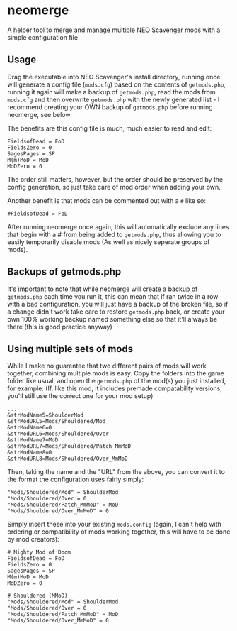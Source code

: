 # neomerge
A helper tool to merge and manage multiple NEO Scavenger mods with a simple configuration file

## Usage
Drag the executable into NEO Scavenger's install directory, running once will generate a config file (`mods.cfg`) based on the contents of `getmods.php`, running it again will make a backup of `getmods.php`, read the mods from `mods.cfg` and then overwrite `getmods.php` with the newly generated list - I recommend creating your OWN backup of `getmods.php` before running neomerge, see below

The benefits are this config file is much, much easier to read and edit:
```
FieldsofDead = FoD
FieldsZero = 0
SagesPages = SP
M(m)MoD = MoD
MoDZero = 0
```
The order still matters, however, but the order should be preserved by the config generation, so just take care of mod order when adding your own.

Another benefit is that mods can be commented out with a `#` like so:
```
#FieldsofDead = FoD
```
After running neomerge once again, this will automatically exclude any lines that begin with a # from being added to `getmods.php`, thus allowing you to easily temporarily disable mods (As well as nicely seperate groups of mods).

## Backups of getmods.php

It's important to note that while neomerge will create a backup of `getmods.php` each time you run it, this can mean that if ran twice in a row with a bad configuration, you will just have a backup of the broken file, so if a change didn't work take care to restore `getmods.php` back, or create your own 100% working backup named something else so that it'll always be there (this is good practice anyway)

## Using multiple sets of mods

While I make no guarentee that two different pairs of mods will work together, combining multiple mods is easy.
Copy the folders into the game folder like usual, and open the `getmods.php` of the mod(s) you just installed, for example: (If, like this mod, it includes premade compatability versions, you'll still use the correct one for your mod setup)
```
...
&strModName5=ShoulderMod
&strModURL5=Mods/Shouldered/Mod
&strModName6=0
&strModURL6=Mods/Shouldered/Over
&strModName7=MoD
&strModURL7=Mods/Shouldered/Patch_MmMoD
&strModName8=0
&strModURL8=Mods/Shouldered/Over_MmMoD
```
Then, taking the name and the "URL" from the above, you can convert it to the format the configuration uses fairly simply:

```
"Mods/Shouldered/Mod" = ShoulderMod
"Mods/Shouldered/Over = 0
"Mods/Shouldered/Patch_MmMoD" = MoD
"Mods/Shouldered/Over_MmMoD" = 0
```

Simply insert these into your existing `mods.config` (again, I can't help with ordering or compatibility of mods working together, this will have to be done by mod creators):

```
# Mighty Mod of Doom
FieldsofDead = FoD
FieldsZero = 0
SagesPages = SP
M(m)MoD = MoD
MoDZero = 0

# Shouldered (MMoD)
"Mods/Shouldered/Mod" = ShoulderMod
"Mods/Shouldered/Over = 0
"Mods/Shouldered/Patch_MmMoD" = MoD
"Mods/Shouldered/Over_MmMoD" = 0
```